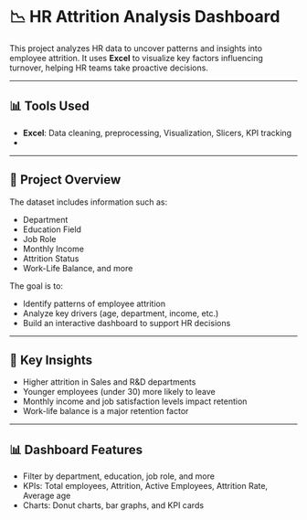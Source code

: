 # 📉 HR Attrition Analysis Dashboard

This project analyzes HR data to uncover patterns and insights into employee attrition. It uses **Excel** to visualize key factors influencing turnover, helping HR teams take proactive decisions.

---

## 📊 Tools Used
- **Excel**: Data cleaning, preprocessing, Visualization, Slicers, KPI tracking
- 

---

## 🧩 Project Overview

The dataset includes information such as:
- Department
- Education Field
- Job Role
- Monthly Income
- Attrition Status
- Work-Life Balance, and more

The goal is to:
- Identify patterns of employee attrition
- Analyze key drivers (age, department, income, etc.)
- Build an interactive dashboard to support HR decisions

---

## 📌 Key Insights
- Higher attrition in Sales and R&D departments
- Younger employees (under 30) more likely to leave
- Monthly income and job satisfaction levels impact retention
- Work-life balance is a major retention factor

---

## 📊 Dashboard Features
- Filter by department, education, job role, and more
- KPIs: Total employees, Attrition, Active Employees, Attrition Rate, Average age
- Charts: Donut charts, bar graphs, and KPI cards

